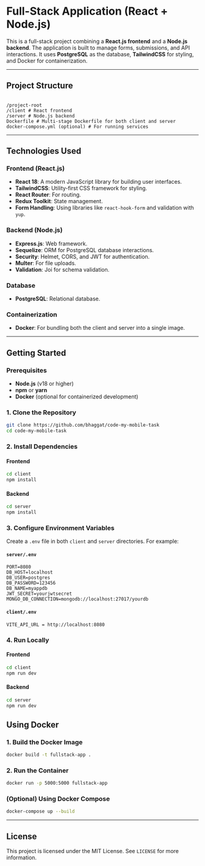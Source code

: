 # Full-Stack Application (React + Node.js)

This is a full-stack project combining a **React.js frontend** and a **Node.js backend**. The application is built to manage forms, submissions, and API interactions. It uses **PostgreSQL** as the database, **TailwindCSS** for styling, and Docker for containerization.

---

## **Project Structure**

```

/project-root
/client # React frontend
/server # Node.js backend
Dockerfile # Multi-stage Dockerfile for both client and server
docker-compose.yml (optional) # For running services

```

---

## **Technologies Used**

### Frontend (React.js)

- **React 18**: A modern JavaScript library for building user interfaces.
- **TailwindCSS**: Utility-first CSS framework for styling.
- **React Router**: For routing.
- **Redux Toolkit**: State management.
- **Form Handling**: Using libraries like `react-hook-form` and validation with `yup`.

### Backend (Node.js)

- **Express.js**: Web framework.
- **Sequelize**: ORM for PostgreSQL database interactions.
- **Security**: Helmet, CORS, and JWT for authentication.
- **Multer**: For file uploads.
- **Validation**: Joi for schema validation.

### Database

- **PostgreSQL**: Relational database.

### Containerization

- **Docker**: For bundling both the client and server into a single image.

---

## **Getting Started**

### Prerequisites

- **Node.js** (v18 or higher)
- **npm** or **yarn**
- **Docker** (optional for containerized development)

### 1. Clone the Repository

```bash
git clone https://github.com/bhaggat/code-my-mobile-task
cd code-my-mobile-task
```

### 2. Install Dependencies

#### Frontend

```bash
cd client
npm install
```

#### Backend

```bash
cd server
npm install
```

### 3. Configure Environment Variables

Create a `.env` file in both `client` and `server` directories. For example:

#### `server/.env`

```
PORT=8080
DB_HOST=localhost
DB_USER=postgres
DB_PASSWORD=123456
DB_NAME=myappdb
JWT_SECRET=yourjwtsecret
MONGO_DB_CONNECTION=mongodb://localhost:27017/yourdb
```

#### `client/.env`

```
VITE_API_URL = http://localhost:8080
```

### 4. Run Locally

#### Frontend

```bash
cd client
npm run dev
```

#### Backend

```bash
cd server
npm run dev
```

## **Using Docker**

### 1. Build the Docker Image

```bash
docker build -t fullstack-app .
```

### 2. Run the Container

```bash
docker run -p 5000:5000 fullstack-app
```

### (Optional) Using Docker Compose

```bash
docker-compose up --build
```

---

## **License**

This project is licensed under the MIT License. See `LICENSE` for more information.
